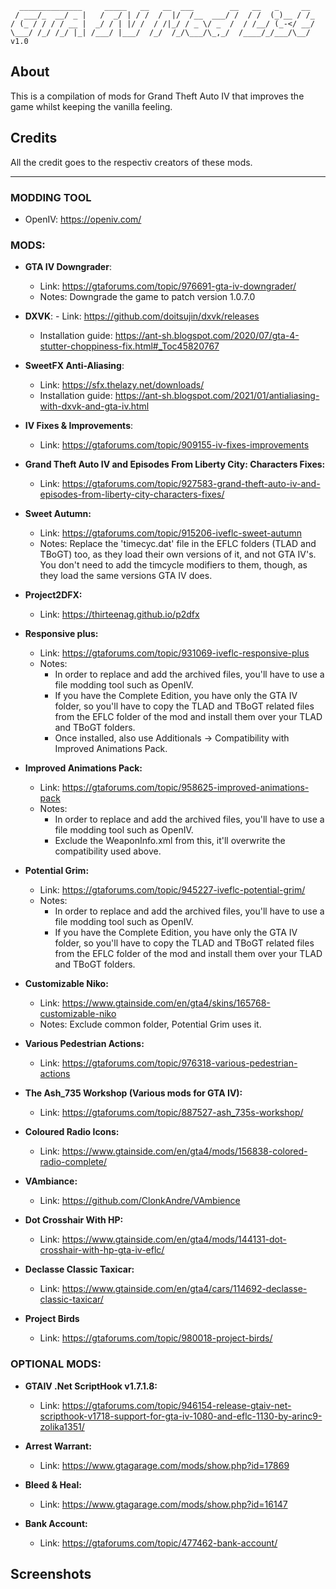 ```
  ______________     _____   __   __  ___        __   __   _     __ 
 / ___/_  __/ _ |   /  _/ | / /  /  |/  /__  ___/ /  / /  (_)__ / /_
/ (_ / / / / __ |  _/ / | |/ /  / /|_/ / _ \/ _  /  / /__/ (_-</ __/
\___/ /_/ /_/ |_| /___/ |___/  /_/  /_/\___/\_,_/  /____/_/___/\__/   v1.0

```

## About 
This is a compilation of mods for Grand Theft Auto IV that improves the game whilst keeping the vanilla feeling.

## Credits
All the credit goes to the respectiv creators of these mods.

---

### MODDING TOOL
+ OpenIV: https://openiv.com/

### MODS:
+ **GTA IV Downgrader**:
	- Link: https://gtaforums.com/topic/976691-gta-iv-downgrader/
	- Notes: Downgrade the game to patch version 1.0.7.0

+ **DXVK**:
    	- Link: https://github.com/doitsujin/dxvk/releases
   	- Installation guide: https://ant-sh.blogspot.com/2020/07/gta-4-stutter-choppiness-fix.html#_Toc45820767

+ **SweetFX Anti-Aliasing**:
	- Link: https://sfx.thelazy.net/downloads/
	- Installation guide: https://ant-sh.blogspot.com/2021/01/antialiasing-with-dxvk-and-gta-iv.html

+ **IV Fixes & Improvements**:
	- Link: https://gtaforums.com/topic/909155-iv-fixes-improvements

+ **Grand Theft Auto IV and Episodes From Liberty City: Characters Fixes:**
	- Link: https://gtaforums.com/topic/927583-grand-theft-auto-iv-and-episodes-from-liberty-city-characters-fixes/

+ **Sweet Autumn:**
	- Link: https://gtaforums.com/topic/915206-iveflc-sweet-autumn
	- Notes: Replace the 'timecyc.dat' file in the EFLC folders (TLAD and TBoGT) too, as they load their own versions of it, and not GTA IV's.
			   You don't need to add the timcycle modifiers to them, though, as they load the same versions GTA IV does.

+ **Project2DFX:**
	- Link: https://thirteenag.github.io/p2dfx

+ **Responsive plus:**
	- Link: https://gtaforums.com/topic/931069-iveflc-responsive-plus
	- Notes: 
		- In order to replace and add the archived files, you'll have to use a file modding tool such as OpenIV.
		- If you have the Complete Edition, you have only the GTA IV folder, so you'll have to copy the TLAD and TBoGT related files from the EFLC folder of the mod and install them over your TLAD and TBoGT folders.
		- Once installed, also use Additionals -> Compatibility with Improved Animations Pack. 
			   
+ **Improved Animations Pack:**
	- Link: https://gtaforums.com/topic/958625-improved-animations-pack
	- Notes:
		- In order to replace and add the archived files, you'll have to use a file modding tool such as OpenIV.
		- Exclude the WeaponInfo.xml from this, it'll overwrite the compatibility used above.

+ **Potential Grim:**
	- Link: https://gtaforums.com/topic/945227-iveflc-potential-grim/
	- Notes: 
		- In order to replace and add the archived files, you'll have to use a file modding tool such as OpenIV. 
		- If you have the Complete Edition, you have only the GTA IV folder, so you'll have to copy the TLAD and TBoGT related files from the EFLC folder of the mod and install them over your TLAD and TBoGT folders.

+ **Customizable Niko:**
	- Link: https://www.gtainside.com/en/gta4/skins/165768-customizable-niko
	- Notes: Exclude common folder, Potential Grim uses it.

+ **Various Pedestrian Actions:**
	- Link: https://gtaforums.com/topic/976318-various-pedestrian-actions

+ **The Ash_735 Workshop (Various mods for GTA IV):**
	- Link: https://gtaforums.com/topic/887527-ash_735s-workshop/

+ **Coloured Radio Icons:**
	- Link: https://www.gtainside.com/en/gta4/mods/156838-colored-radio-complete/

+ **VAmbiance:**
	- Link: https://github.com/ClonkAndre/VAmbience

+ **Dot Crosshair With HP:**
	- Link: https://www.gtainside.com/en/gta4/mods/144131-dot-crosshair-with-hp-gta-iv-eflc/

+ **Declasse Classic Taxicar:**
	- Link: https://www.gtainside.com/en/gta4/cars/114692-declasse-classic-taxicar/

+ **Project Birds**
	- Link: https://gtaforums.com/topic/980018-project-birds/

### OPTIONAL MODS:

+ **GTAIV .Net ScriptHook v1.7.1.8:**
	- Link: https://gtaforums.com/topic/946154-release-gtaiv-net-scripthook-v1718-support-for-gta-iv-1080-and-eflc-1130-by-arinc9-zolika1351/

+ **Arrest Warrant:**
	- Link: https://www.gtagarage.com/mods/show.php?id=17869

+ **Bleed & Heal:**
	- Link: https://www.gtagarage.com/mods/show.php?id=16147

+ **Bank Account:**
	- Link: https://gtaforums.com/topic/477462-bank-account/

## Screenshots
